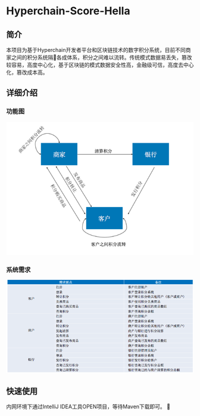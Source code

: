 # Hyperchain-Score-Hella
## 简介
本项目为基于Hyperchain开发者平台和区块链技术的数字积分系统，目前不同商家之间的积分系统隔各成体系，积分之间难以流转。传统模式数据易丢失，篡改较容易，高度中心化，基于区块链的模式数据安全性高，金融级可信，高度去中心化，篡改成本高。
## 详细介绍
### 功能图
![](fuction.png)
### 系统需求
![](require.png)
## 快速使用
内网环境下通过IntelliJ IDEA工具OPEN项目，等待Maven下载即可。


